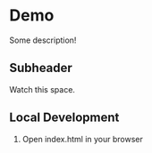 # Demo

Some description!

## Subheader

Watch this space.

## Local Development

1. Open index.html in your browser